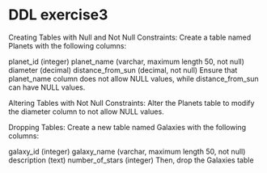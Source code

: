 # DDL exercise3
Creating Tables with Null and Not Null Constraints:
Create a table named Planets with the following columns:

planet_id (integer)
planet_name (varchar, maximum length 50, not null)
diameter (decimal)
distance_from_sun (decimal, not null)
Ensure that planet_name column does not allow NULL values, while distance_from_sun can have NULL values.

Altering Tables with Not Null Constraints:
Alter the Planets table to modify the diameter column to not allow NULL values.

Dropping Tables:
Create a new table named Galaxies with the following columns:

galaxy_id (integer)
galaxy_name (varchar, maximum length 50, not null)
description (text)
number_of_stars (integer)
Then, drop the Galaxies table
